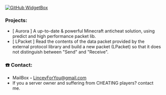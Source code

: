 [![GitHub WidgetBox](https://github-widgetbox.vercel.app/api/profile?username=L1ncey&data=followers,repositories,stars,commits&theme=viridescent)](https://github.com/Jurredr/github-widgetbox)

### Projects:
- [ Aurora ] A up-to-date & powerful Minecraft anticheat solution, using predict and high performance packet lib.
- [ LPacket ] Read the contents of the data packet provided by the external protocol library and build a new packet (LPacket) so that it does not distinguish between "Send" and "Receive".

### ☎️ Contact:
- MailBox **-**  LinceyForYou@gmail.com
- If you a server owner and suffering from CHEATING players? contact me.
                              
